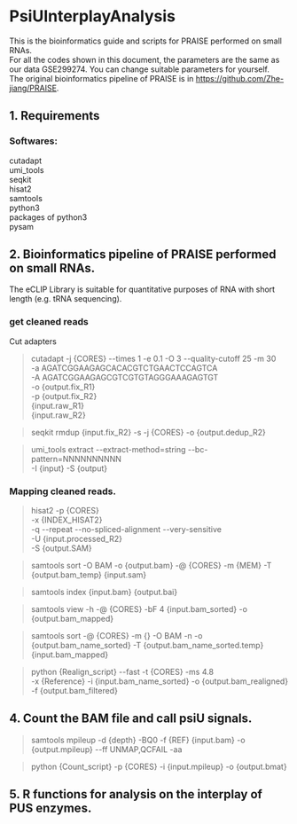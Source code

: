# PsiUInterplayAnalysis

This is the bioinformatics guide and scripts for PRAISE performed on small RNAs.   
For all the codes shown in this document, the parameters are the same as our data GSE299274. You can change suitable parameters for yourself.  
The original bioinformatics pipeline of PRAISE is in https://github.com/Zhe-jiang/PRAISE.  

## 1. Requirements
### Softwares:
cutadapt  
umi_tools  
seqkit  
 hisat2  
samtools  
python3  
packages of python3  
pysam  

## 2. Bioinformatics pipeline of PRAISE performed on small RNAs.
The eCLIP Library is suitable for quantitative purposes of RNA with short length (e.g. tRNA sequencing).
### get cleaned reads
Cut adapters
>cutadapt -j {CORES} --times 1 -e 0.1 -O 3 --quality-cutoff 25 -m 30 \
>-a AGATCGGAAGAGCACACGTCTGAACTCCAGTCA \
>-A AGATCGGAAGAGCGTCGTGTAGGGAAAGAGTGT \
>-o {output.fix_R1} \
>-p {output.fix_R2} \
> {input.raw_R1} \
> {input.raw_R2}

>seqkit rmdup {input.fix_R2} -s -j {CORES} -o {output.dedup_R2}

>umi_tools extract --extract-method=string --bc-pattern=NNNNNNNNNN \
>-I {input} -S {output}

### Mapping cleaned reads.
>hisat2 -p {CORES} \
>-x {INDEX_HISAT2} \
>-q --repeat --no-spliced-alignment --very-sensitive \
>-U {input.processed_R2} \
>-S {output.SAM}

>samtools sort -O BAM -o {output.bam} -@ {CORES} -m {MEM} -T {output.bam_temp} {input.sam}

>samtools index {input.bam} {output.bai}

>samtools view -h -@ {CORES} -bF 4 {input.bam_sorted} -o {output.bam_mapped}

>samtools sort -@ {CORES} -m {} -O BAM -n -o {output.bam_name_sorted} -T {output.bam_name_sorted.temp} {input.bam_mapped}

>python {Realign_script} --fast -t {CORES} -ms 4.8 \
>-x {Reference} -i {input.bam_name_sorted} -o {output.bam_realigned} -f {output.bam_filtered}

## 4. Count the BAM file and call psiU signals.

>samtools mpileup -d {depth} -BQ0 -f {REF} {input.bam} -o {output.mpileup} --ff UNMAP,QCFAIL -aa

>python {Count_script} -p {CORES} -i {input.mpileup} -o {output.bmat}

## 5. R functions for analysis on the interplay of PUS enzymes.








